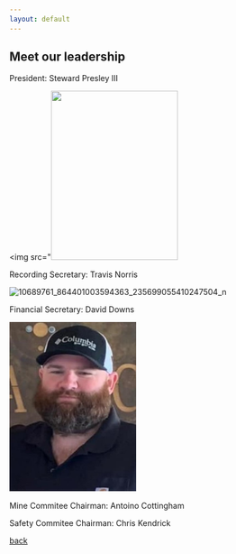 ```yaml
---
layout: default
---
```


## Meet our leadership

President:
Steward Presley III

<img src="<img src="https://github.com/David-Downs/David-Downs.github.io/blob/main/Images/Stew.jpg" width="225" height="300" />




Recording Secretary:
Travis Norris

![10689761_864401003594363_235699055410247504_n](https://user-images.githubusercontent.com/127059658/223016605-50978e90-6db2-4e61-9edf-519befa6c6ec.jpg)


Financial Secretary:
David Downs 

<img src="https://github.com/David-Downs/David-Downs.github.io/blob/main/Images/David.jpg" width="225" height="300" />






Mine Commitee Chairman: 
Antoino Cottingham 




Safety Commitee Chairman:
Chris Kendrick 





[back](./)
